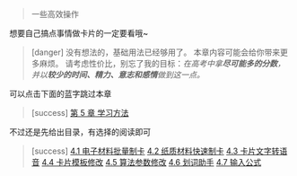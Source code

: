 
> 一些高效操作

想要自己搞点事情做卡片的一定要看哦~
>[danger] 没有想法的，基础用法已经够用了。
> 本章内容可能会给你带来更多麻烦。
> 请考虑性价比，别忘了我的目标：*在高考中拿**尽可能多的分数**，并以**较少的时间、精力、意志和感情**做到这一点。*

可以点击下面的蓝字跳过本章
>[success] [第 5 章 学习方法](../the-way-to-study/the-way-to-study.md)

不过还是先给出目录，有选择的阅读即可

>[success] [4.1 电子材料批量制卡](electronic-document.md)
> [4.2 纸质材料快速制卡](paper-document.md)
> [4.3 卡片文字转语音](text-to-speech.md)
> [4.4 卡片模板修改](modify-template.md)
> [4.5 算法参数修改](modify-parameter.md)
> [4.6 划词助手](assistant.md)
> [4.7 输入公式](formula.md)